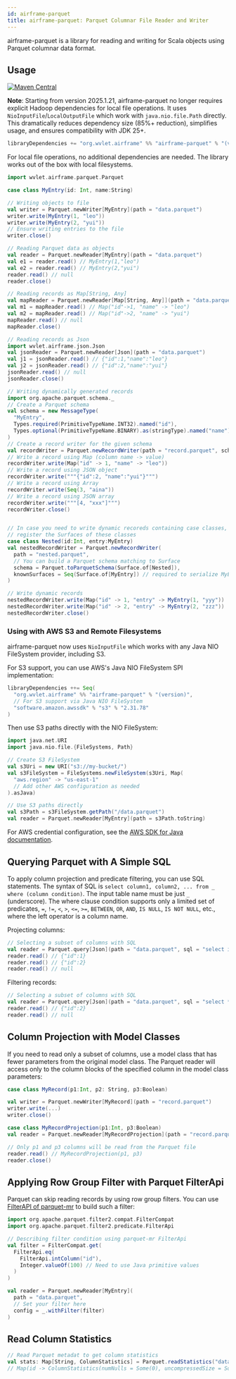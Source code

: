 ```yaml
---
id: airframe-parquet
title: airframe-parquet: Parquet Columnar File Reader and Writer
---
```


airframe-parquet is a library for reading and writing for Scala objects using Parquet columnar data format.

## Usage

[![Maven Central](https://maven-badges.herokuapp.com/maven-central/org.wvlet.airframe/airframe-parquet_2.12/badge.svg)](https://maven-badges.herokuapp.com/maven-central/org.wvlet.airframe/airframe-parquet_2.12/)

**Note**: Starting from version 2025.1.21, airframe-parquet no longer requires explicit Hadoop dependencies for local file operations. It uses `NioInputFile`/`LocalOutputFile` which work with `java.nio.file.Path` directly. This dramatically reduces dependency size (85%+ reduction), simplifies usage, and ensures compatibility with JDK 25+.

```scala
libraryDependencies += "org.wvlet.airframe" %% "airframe-parquet" % "(version)"
```

For local file operations, no additional dependencies are needed. The library works out of the box with local filesystems.


```scala
import wvlet.airframe.parquet.Parquet

case class MyEntry(id: Int, name:String)

// Writing objects to file
val writer = Parquet.newWriter[MyEntry](path = "data.parquet")
writer.write(MyEntry(1, "leo"))
writer.write(MyEntry(2, "yui"))
// Ensure writing entries to the file
writer.close()

// Reading Parquet data as objects
val reader = Parquet.newReader[MyEntry](path = "data.parquet")
val e1 = reader.read() // MyEntry(1,"leo")
val e2 = reader.read() // MyEntry(2,"yui")
reader.read() // null
reader.close()

// Reading records as Map[String, Any]
val mapReader = Parquet.newReader[Map[String, Any]](path = "data.parquet")
val m1 = mapReader.read() // Map("id"->1, "name" -> "leo")
val m2 = mapReader.read() // Map("id"->2, "name" -> "yui")
mapReader.read() // null
mapReader.close()

// Reading records as Json
import wvlet.airframe.json.Json
val jsonReader = Parquet.newReader[Json](path = "data.parquet")
val j1 = jsonReader.read() // {"id":1,"name":"leo"}
val j2 = jsonReader.read() // {"id":2,"name":"yui"} 
jsonReader.read() // null
jsonReader.close()

// Writing dynamically generated records
import org.apache.parquet.schema._
// Create a Parquet schema
val schema = new MessageType(
  "MyEntry",
  Types.required(PrimitiveTypeName.INT32).named("id"),
  Types.optional(PrimitiveTypeName.BINARY).as(stringType).named("name")
)
// Create a record writer for the given schema
val recordWriter = Parquet.newRecordWriter(path = "record.parquet", schema = schema)
// Write a record using Map (column name -> value)
recordWriter.write(Map("id" -> 1, "name" -> "leo"))
// Write a record using JSON object
recordWriter.write("""{"id":2, "name":"yui"}""")
// Write a record using Array
recordWriter.write(Seq(3, "aina"))
// Write a record using JSON array
recordWriter.write("""[4, "xxx"]""")
recordWriter.close()


// In case you need to write dynamic recoreds containing case classes,
// register the Surfaces of these classes
case class Nested(id:Int, entry:MyEntry)
val nestedRecordWriter = Parquet.newRecordWriter(
  path = "nested.parquet",
  // You can build a Parquet schema matching to Surface
  schema = Parquet.toParquetSchema(Surface.of[Nested]),
  knownSurfaces = Seq(Surface.of[MyEntry]) // required to serialize MyEntry
)

// Write dynamic records
nestedRecordWriter.write(Map("id" -> 1, "entry" -> MyEntry(1, "yyy"))
nestedRecordWriter.write(Map("id" -> 2, "entry" -> MyEntry(2, "zzz"))
nestedRecordWriter.close()
```

### Using with AWS S3 and Remote Filesystems

airframe-parquet now uses `NioInputFile` which works with any Java NIO FileSystem provider, including S3.

For S3 support, you can use AWS's Java NIO FileSystem SPI implementation:

```scala
libraryDependencies ++= Seq(
  "org.wvlet.airframe" %% "airframe-parquet" % "(version)",
  // For S3 support via Java NIO FileSystem
  "software.amazon.awssdk" % "s3" % "2.31.78"
)
```

Then use S3 paths directly with the NIO FileSystem:

```scala
import java.net.URI
import java.nio.file.{FileSystems, Path}

// Create S3 FileSystem
val s3Uri = new URI("s3://my-bucket/")
val s3FileSystem = FileSystems.newFileSystem(s3Uri, Map(
  "aws.region" -> "us-east-1"
  // Add other AWS configuration as needed
).asJava)

// Use S3 paths directly
val s3Path = s3FileSystem.getPath("/data.parquet")
val reader = Parquet.newReader[MyEntry](path = s3Path.toString)
```

For AWS credential configuration, see the [AWS SDK for Java documentation](https://docs.aws.amazon.com/sdk-for-java/latest/developer-guide/credentials.html).

## Querying Parquet with A Simple SQL

To apply column projection and predicate filtering, you can use SQL statements. The syntax of SQL is `select column1, column2, ... from _ where (column condition)`. The input table name must be just `_` (underscore). The where clause condition supports only a limited set of predicates, `=`, `!=`, `<`, `>`, `<=`, `>=`, `BETWEEN`, `OR`, `AND`, `IS NULL`, `IS NOT NULL`, etc., where the left operator is a column name.

Projecting columns:
```scala
// Selecting a subset of columns with SQL
val reader = Parquet.query[Json](path = "data.parquet", sql = "select id from _")
reader.read() // {"id":1}
reader.read() // {"id":2}
reader.read() // null
```

Filtering records:
```scala
// Selecting a subset of columns with SQL
val reader = Parquet.query[Json](path = "data.parquet", sql = "select * from _ where id = 2")
reader.read() // {"id":2}
reader.read() // null
```

## Column Projection with Model Classes

If you need to read only a subset of columns, use a model class that has fewer parameters from the original model class. The Parquet reader will access only to the column blocks of the specified column in the model class parameters:

```scala
case class MyRecord(p1:Int, p2: String, p3:Boolean)

val writer = Parquet.newWriter[MyRecord](path = "record.parquet")
writer.write(...)
writer.close()

case class MyRecordProjection(p1:Int, p3:Boolean)
val reader = Parquet.newReader[MyRecordProjection](path = "record.parquet")

// Only p1 and p3 columns will be read from the Parquet file
reader.read() // MyRecordProjection(p1, p3)
reader.close()
```


## Applying Row Group Filter with Parquet FilterApi

Parquet can skip reading records by using row group filters.
You can use [FilterAPI of parquet-mr](https://github.com/justcodeforfun/parquet-mr/blob/main/parquet-column/src/main/java/org/apache/parquet/filter2/predicate/FilterApi.java) to build such a filter:

```scala
import org.apache.parquet.filter2.compat.FilterCompat
import org.apache.parquet.filter2.predicate.FilterApi

// Describing filter condition using parquet-mr FilterApi
val filter = FilterCompat.get(
  FilterApi.eq(
    FilterApi.intColumn("id"),
    Integer.valueOf(100) // Need to use Java primitive values
  )
)

val reader = Parquet.newReader[MyEntry](
  path = "data.parquet",
  // Set your filter here
  config = _.withFilter(filter)
)
```

## Read Column Statistics

```scala
// Read Parquet metadat to get column statistics
val stats: Map[String, ColumnStatistics] = Parquet.readStatistics("data.parquet")
// Map(id -> ColumnStatistics(numNulls = Some(0), uncompressedSize = Some(..), .., minValue = Some(1), maxValue = Some(2)), ... )
```
